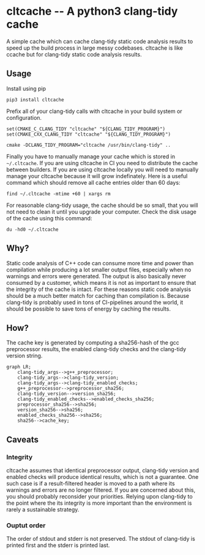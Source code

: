 # cltcache -- A python3 clang-tidy cache

A simple cache which can cache clang-tidy static code analysis results to speed up the build process in large messy codebases.
cltcache is like ccache but for clang-tidy static code analysis results.

## Usage

Install using pip

```
pip3 install cltcache
```

Prefix all of your clang-tidy calls with cltcache in your build system or configuration.

```
set(CMAKE_C_CLANG_TIDY "cltcache" "${CLANG_TIDY_PROGRAM}")
set(CMAKE_CXX_CLANG_TIDY "cltcache" "${CLANG_TIDY_PROGRAM}")
```

```
cmake -DCLANG_TIDY_PROGRAM="cltcache /usr/bin/clang-tidy" ..
```

Finally you have to manually manage your cache which is stored in `~/.cltcache`.
If you are using cltcache in CI you need to distribute the cache between builders.
If you are using cltcache locally you will need to manually manage your cltcache because it will grow indefinately.
Here is a useful command which should remove all cache entries older than 60 days:

```
find ~/.cltcache -mtime +60 | xargs rm
```

For reasonable clang-tidy usage, the cache should be so small, that you will not need to clean it until you upgrade your computer.
Check the disk usage of the cache using this command:

```
du -hd0 ~/.cltcache
```

## Why?

Static code analysis of C++ code can consume more time and power than compilation while producing a lot smaller output files, especially when no warnings and errors were generated.
The output is also basically never consumed by a customer, which means it is not as important to ensure that the integrity of the cache is intact.
For these reasons static code analysis should be a much better match for caching than compilation is.
Because clang-tidy is probably used in tons of CI-pipelines around the world, it should be possible to save tons of energy by caching the results.

## How?

The cache key is generated by computing a sha256-hash of the gcc preprocessor results, the enabled clang-tidy checks and the clang-tidy version string.

```mermaid
graph LR;
    clang-tidy_args-->g++_preprocessor;
    clang-tidy_args-->clang-tidy_version;
    clang-tidy_args-->clang-tidy_enabled_checks;
    g++_preprocessor-->preprocessor_sha256;
    clang-tidy_version-->version_sha256;
    clang-tidy_enabled_checks-->enabled_checks_sha256;
    preprocessor_sha256-->sha256;
    version_sha256-->sha256;
    enabled_checks_sha256-->sha256;
    sha256-->cache_key;
```

## Caveats

### Integrity

cltcache assumes that identical preprocessor output, clang-tidy version and enabled checks will produce identical results, which is not a guarantee.
One such case is if a result-filtered header is moved to a path where its warnings and errors are no longer filtered.
If you are concerned about this, you should probably reconsider your priorities.
Relying upon clang-tidy to the point where the its integrity is more important than the environment is rarely a sustainable strategy.

### Ouptut order

The order of stdout and stderr is not preserved.
The stdout of clang-tidy is printed first and the stderr is printed last.
